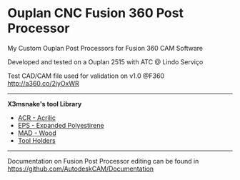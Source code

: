 # Ouplan CNC Fusion 360 Post Processor
My Custom Ouplan Post Processors for Fusion 360 CAM Software

Developed and tested on a Ouplan 2515 with ATC @ Lindo Serviço

Test CAD/CAM file used for validation on v1.0 @F360 
http://a360.co/2iyOxWR

---

**X3msnake's tool Library**

- [ACR - Acrilic](http://a360.co/2pdoWIy)
- [EPS - Expanded Polyestirene](http://a360.co/2psJxte)
- [MAD - Wood](http://a360.co/2pt0xzA)
- [Tool Holders](http://a360.co/2pafF26)

---
Documentation on Fusion Post Processor editing can be found in https://github.com/AutodeskCAM/Documentation
